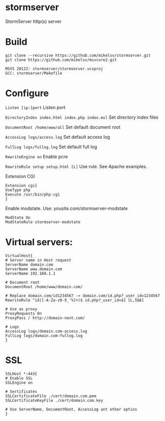 # stormserver
StormServer http(s) server

# Build
```
git clone --recursive https://github.com/mikelsv/stormserver.git
git clone https://github.com/mikelsv/msvcore2.git

MSVS 20122: stormserver/stormserver.vcxproj
GCC: stormserver/Makefile
```

# Configure
`Listen [ip:]port` Listen port

`DirectoryIndex index.html index.php index.msl` Set directory index files

`DocumentRoot /home/www/all` Set default document root

`AccessLog logs/access.log` Set default access log

`FullLog logs/fullog.log` Set default full log

`RewriteEngine on` Enable pcre

`RewriteRule setup setup.html [L]` Use rule. See Apache examples.

Extension CGI
```
Extension cgi{
UseType php
Execute /usr/bin/php-cgi
}
```

Enable modstate. Use: yousite.com/stormserver-modstate
```
ModState On
ModStateRule stormserver-modstate
```

# Virtual servers:
```
VirtualHost{
# Server name in Host request
ServerName domain.com
ServerName www.domain.com
ServerName 192.168.1.1

# Document root
DocumentRoot /home/www/domain.com/

# Replace domain.com/id1234567 -> domain.com/id.php?_user_id=1234567
RewriteRule ^id([-A-Za-z0-9_'%]+)$ id.php?_user_id=$1 [L,SQA]

# Use as proxy
ProxyRequests On
ProxyPass / http://domain-next.com/

# Logs
AccessLog logs/domain.com-access.log
FullLog logs/domain.com-fullog.log
}
```

# SSL
```
SSLHost *:443{
# Enable SSL
SSLEngine on

# Sertificates
SSLCertificateFile ./cert/domain.com.pem
SSLCertificateKeyFile ./cert/domain.com.key

# Use ServerName, DocumentRoot, AccessLog ant other optins
}
```
